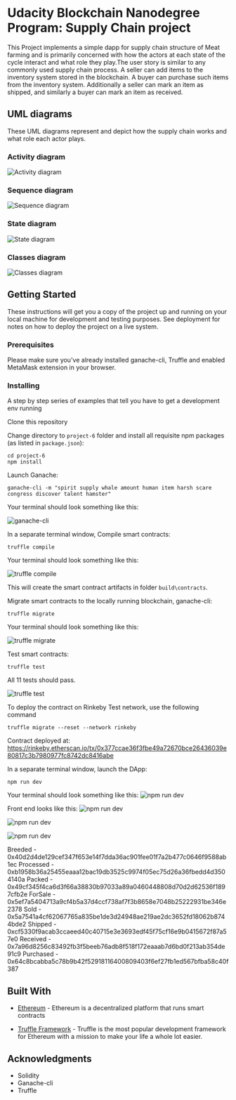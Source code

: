 # Udacity Blockchain Nanodegree Program: Supply Chain project

This Project implements a simple dapp for supply chain structure of Meat farming and is primarily concerned with how the actors at each state of the cycle interact and what role they play.The user story is similar to any commonly used supply chain process. A seller can add items to the inventory system stored in the blockchain. A buyer can purchase such items from the inventory system. Additionally a seller can mark an item as shipped, and similarly a buyer can mark an item as received.


## UML diagrams
These UML diagrams represent and depict how the supply chain works and what role each actor plays.

### Activity diagram

![Activity diagram](images/Activity_Diagram.png)

### Sequence diagram

![Sequence diagram](images/Sequence_Diagram.png)

### State diagram

![State diagram](images/State_Diagram.png)

### Classes diagram

![Classes diagram](images/Class_Diagram.png)



## Getting Started

These instructions will get you a copy of the project up and running on your local machine for development and testing purposes. See deployment for notes on how to deploy the project on a live system.

### Prerequisites

Please make sure you've already installed ganache-cli, Truffle and enabled MetaMask extension in your browser.


### Installing

A step by step series of examples that tell you have to get a development env running

Clone this repository

Change directory to ```project-6``` folder and install all requisite npm packages (as listed in ```package.json```):

```
cd project-6
npm install
```

Launch Ganache:

```
ganache-cli -m "spirit supply whale amount human item harsh scare congress discover talent hamster"
```

Your terminal should look something like this:

![ganache-cli](images/ganache_cli.png)

In a separate terminal window, Compile smart contracts:

```
truffle compile
```

Your terminal should look something like this:

![truffle compile](images/truffle_compile.png)

This will create the smart contract artifacts in folder ```build\contracts```.

Migrate smart contracts to the locally running blockchain, ganache-cli:

```
truffle migrate
```

Your terminal should look something like this:

![truffle migrate](images/truffle_migrate.png)

Test smart contracts:

```
truffle test
```

All 11 tests should pass.

![truffle test](images/truffle_test.png)

To deploy the contract on Rinkeby Test network, use the following command

```
truffle migrate --reset --network rinkeby
```
Contract deployed at: https://rinkeby.etherscan.io/tx/0x377ccae36f3fbe49a72670bce26436039e80817c3b7980977fc8742dc8416abe

In a separate terminal window, launch the DApp:

```
npm run dev
```

Your terminal should look something like this:
![npm run dev](images/npm_run_dev.png)


Front end looks like this:
![npm run dev](images/Product.png)

![npm run dev](images/Farm_details.png)

![npm run dev](images/Product_details.png)


Breeded - 0x40d2d4de129cef347f653e14f7dda36ac901fee01f7a2b477c0646f9588ab1ec
Processed - 0xb1958b36a25455eaaa12bac19db3525c9974f05ec75d26a36fbedd4d3504140a
Packed - 0x49cf345f4ca6d3f66a38830b97033a89a0460448808d70d2d62536f1897cfb2e
ForSale - 0x5ef7a5404713a9cf4b5a37d4ccf738af7f3b8658e7048b25222931be346e2378
Sold - 0x5a7541a4cf62067765a835be1de3d24948ae219ae2dc3652fd18062b8744bde2
Shipped - 0xcf5330f9acab3ccaeed40c40715e3e3693edf45f75cf16e9b0415672f87a57e0
Received - 0x7a96d8256c83492fb3f5beeb76adb8f518f172eaaab7d6bd0f213ab354de91c9
Purchased - 0x64c8bcabba5c78b9b42f52918116400809403f6ef27fb1ed567bfba58c40f387

## Built With

* [Ethereum](https://www.ethereum.org/) - Ethereum is a decentralized platform that runs smart contracts

* [Truffle Framework](http://truffleframework.com/) - Truffle is the most popular development framework for Ethereum with a mission to make your life a whole lot easier.


## Acknowledgments

* Solidity
* Ganache-cli
* Truffle
